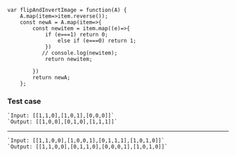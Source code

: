 ```
var flipAndInvertImage = function(A) {
    A.map(item=>item.reverse());
    const newA = A.map(item=>{
        const newitem = item.map((e)=>{
            if (e===1) return 0;
                else if (e===0) return 1;
            })
           // console.log(newitem);
            return newitem;
            
        })
        return newA;
    };
```
 ### Test case
    `Input: [[1,1,0],[1,0,1],[0,0,0]]`
    `Output: [[1,0,0],[0,1,0],[1,1,1]]`
---
    `Input: [[1,1,0,0],[1,0,0,1],[0,1,1,1],[1,0,1,0]]`
    `Output: [[1,1,0,0],[0,1,1,0],[0,0,0,1],[1,0,1,0]]`
